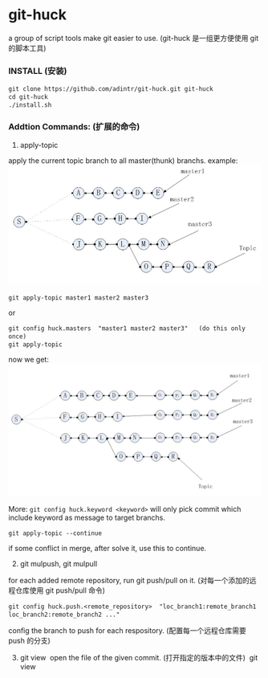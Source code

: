 # git-huck

  a group of script tools make git easier to use. (git-huck 是一组更方便使用 git 的脚本工具)

### INSTALL (安装)
```
git clone https://github.com/adintr/git-huck.git git-huck
cd git-huck
./install.sh
```

### Addtion Commands: (扩展的命令)
1. apply-topic

  apply the current topic branch to all master(thunk) branchs. example:
  ![branchs now](https://raw.githubusercontent.com/adintr/git-huck/master/doc_images/branchs_before.jpg)
  ```
  git apply-topic master1 master2 master3
  ```
  or
  ```
  git config huck.masters  "master1 master2 master3"   (do this only once)
  git apply-topic
  ```
  now we get:
  ![branchs now](https://raw.githubusercontent.com/adintr/git-huck/master/doc_images/branchs_after.jpg)
  
  More:
    ```
    git config huck.keyword <keyword>
    ```
    will only pick commit which include keyword as message to target branchs.

  ```
  git apply-topic --continue
  ```
  if some conflict in merge, after solve it, use this to continue.
  
2. git mulpush, git mulpull

  for each added remote repository, run git push/pull on it. (对每一个添加的远程仓库使用 git push/pull 命令)
  ```
  git config huck.push.<remote_repository>  "loc_branch1:remote_branch1 loc_branch2:remote_branch2 ..."
  ```
  config the branch to push for each respository. (配置每一个远程仓库需要 push 的分支)

3. git view
  open the file of the given commit. (打开指定的版本中的文件)
  git view <commit object>  <file path>
